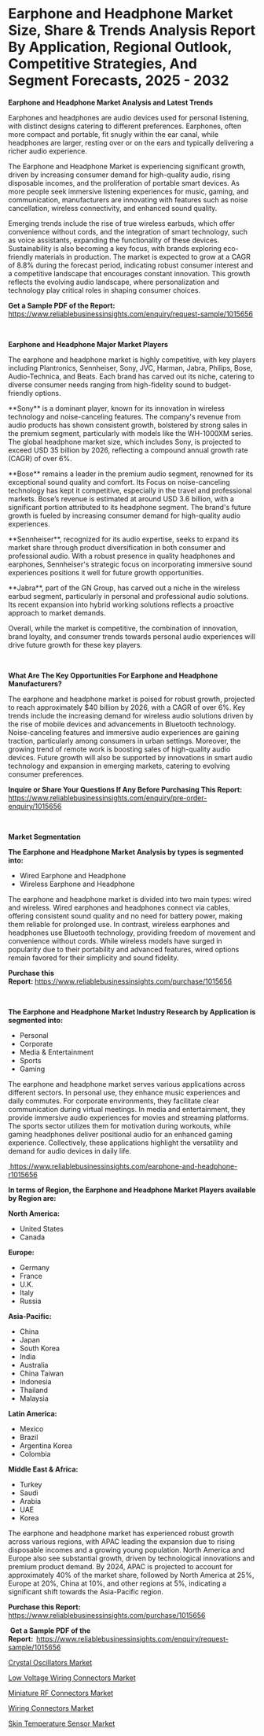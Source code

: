 <p><h1>Earphone and Headphone Market Size, Share & Trends Analysis Report By Application, Regional Outlook, Competitive Strategies, And Segment Forecasts, 2025 - 2032</h1></p><p><strong>Earphone and Headphone Market Analysis and Latest Trends</strong></p>
<p><p>Earphones and headphones are audio devices used for personal listening, with distinct designs catering to different preferences. Earphones, often more compact and portable, fit snugly within the ear canal, while headphones are larger, resting over or on the ears and typically delivering a richer audio experience. </p><p>The Earphone and Headphone Market is experiencing significant growth, driven by increasing consumer demand for high-quality audio, rising disposable incomes, and the proliferation of portable smart devices. As more people seek immersive listening experiences for music, gaming, and communication, manufacturers are innovating with features such as noise cancellation, wireless connectivity, and enhanced sound quality. </p><p>Emerging trends include the rise of true wireless earbuds, which offer convenience without cords, and the integration of smart technology, such as voice assistants, expanding the functionality of these devices. Sustainability is also becoming a key focus, with brands exploring eco-friendly materials in production. The market is expected to grow at a CAGR of 8.8% during the forecast period, indicating robust consumer interest and a competitive landscape that encourages constant innovation. This growth reflects the evolving audio landscape, where personalization and technology play critical roles in shaping consumer choices.</p></p>
<p><strong>Get a Sample PDF of the Report:&nbsp;</strong> <a href="https://www.reliablebusinessinsights.com/enquiry/request-sample/1015656?utm_campaign=63&utm_medium=2&utm_source=Github&utm_content=ia&utm_term=06042025&utm_id=earphone-and-headphone">https://www.reliablebusinessinsights.com/enquiry/request-sample/1015656</a></p>
<p>&nbsp;</p>
<p><strong>Earphone and Headphone Major Market Players</strong></p>
<p><p>The earphone and headphone market is highly competitive, with key players including Plantronics, Sennheiser, Sony, JVC, Harman, Jabra, Philips, Bose, Audio-Technica, and Beats. Each brand has carved out its niche, catering to diverse consumer needs ranging from high-fidelity sound to budget-friendly options.</p><p>**Sony** is a dominant player, known for its innovation in wireless technology and noise-canceling features. The company's revenue from audio products has shown consistent growth, bolstered by strong sales in the premium segment, particularly with models like the WH-1000XM series. The global headphone market size, which includes Sony, is projected to exceed USD 35 billion by 2026, reflecting a compound annual growth rate (CAGR) of over 6%.</p><p>**Bose** remains a leader in the premium audio segment, renowned for its exceptional sound quality and comfort. Its Focus on noise-canceling technology has kept it competitive, especially in the travel and professional markets. Bose’s revenue is estimated at around USD 3.6 billion, with a significant portion attributed to its headphone segment. The brand's future growth is fueled by increasing consumer demand for high-quality audio experiences.</p><p>**Sennheiser**, recognized for its audio expertise, seeks to expand its market share through product diversification in both consumer and professional audio. With a robust presence in quality headphones and earphones, Sennheiser's strategic focus on incorporating immersive sound experiences positions it well for future growth opportunities.</p><p>**Jabra**, part of the GN Group, has carved out a niche in the wireless earbud segment, particularly in personal and professional audio solutions. Its recent expansion into hybrid working solutions reflects a proactive approach to market demands.</p><p>Overall, while the market is competitive, the combination of innovation, brand loyalty, and consumer trends towards personal audio experiences will drive future growth for these key players.</p></p>
<p>&nbsp;</p>
<p><strong>What Are The Key Opportunities For Earphone and Headphone Manufacturers?</strong></p>
<p><p>The earphone and headphone market is poised for robust growth, projected to reach approximately $40 billion by 2026, with a CAGR of over 6%. Key trends include the increasing demand for wireless audio solutions driven by the rise of mobile devices and advancements in Bluetooth technology. Noise-canceling features and immersive audio experiences are gaining traction, particularly among consumers in urban settings. Moreover, the growing trend of remote work is boosting sales of high-quality audio devices. Future growth will also be supported by innovations in smart audio technology and expansion in emerging markets, catering to evolving consumer preferences.</p></p>
<p><strong>Inquire or Share Your Questions If Any Before Purchasing This Report:</strong> <a href="https://www.reliablebusinessinsights.com/enquiry/pre-order-enquiry/1015656?utm_campaign=63&utm_medium=2&utm_source=Github&utm_content=ia&utm_term=06042025&utm_id=earphone-and-headphone">https://www.reliablebusinessinsights.com/enquiry/pre-order-enquiry/1015656</a></p>
<p>&nbsp;</p>
<p><strong>Market Segmentation</strong></p>
<p><strong>The Earphone and Headphone Market Analysis by types is segmented into:</strong></p>
<p><ul><li>Wired Earphone and Headphone</li><li>Wireless Earphone and Headphone</li></ul></p>
<p><p>The earphone and headphone market is divided into two main types: wired and wireless. Wired earphones and headphones connect via cables, offering consistent sound quality and no need for battery power, making them reliable for prolonged use. In contrast, wireless earphones and headphones use Bluetooth technology, providing freedom of movement and convenience without cords. While wireless models have surged in popularity due to their portability and advanced features, wired options remain favored for their simplicity and sound fidelity.</p></p>
<p><strong>Purchase this Report:&nbsp;</strong><a href="https://www.reliablebusinessinsights.com/purchase/1015656?utm_campaign=63&utm_medium=2&utm_source=Github&utm_content=ia&utm_term=06042025&utm_id=earphone-and-headphone">https://www.reliablebusinessinsights.com/purchase/1015656</a></p>
<p>&nbsp;</p>
<p><strong>The Earphone and Headphone Market Industry Research by Application is segmented into:</strong></p>
<p><ul><li>Personal</li><li>Corporate</li><li>Media & Entertainment</li><li>Sports</li><li>Gaming</li></ul></p>
<p><p>The earphone and headphone market serves various applications across different sectors. In personal use, they enhance music experiences and daily commutes. For corporate environments, they facilitate clear communication during virtual meetings. In media and entertainment, they provide immersive audio experiences for movies and streaming platforms. The sports sector utilizes them for motivation during workouts, while gaming headphones deliver positional audio for an enhanced gaming experience. Collectively, these applications highlight the versatility and demand for audio devices in daily life.</p></p>
<p><a href="https://www.reliablebusinessinsights.com/earphone-and-headphone-r1015656?utm_campaign=63&utm_medium=2&utm_source=Github&utm_content=ia&utm_term=06042025&utm_id=earphone-and-headphone">&nbsp;https://www.reliablebusinessinsights.com/earphone-and-headphone-r1015656</a></p>
<p><strong>In terms of Region, the Earphone and Headphone Market Players available by Region are:</strong></p>
<p>
    <p> <strong> North America: </strong>
        <ul>
            <li>United States</li>
            <li>Canada</li>
        </ul>
        </p> 
    <p> <strong> Europe: </strong>
        <ul>
            <li>Germany</li>
            <li>France</li>
            <li>U.K.</li>
            <li>Italy</li>
            <li>Russia</li>
        </ul>
        </p> 
    <p> <strong> Asia-Pacific: </strong>
        <ul>
            <li>China</li>
            <li>Japan</li>
            <li>South Korea</li>
            <li>India</li>
            <li>Australia</li>
            <li>China Taiwan</li>
            <li>Indonesia</li>
            <li>Thailand</li>
            <li>Malaysia</li>
        </ul>
        </p> 
    <p> <strong> Latin America: </strong>
        <ul>
            <li>Mexico</li>
            <li>Brazil</li>
            <li>Argentina Korea</li>
            <li>Colombia</li>
        </ul>
        </p> 
    <p> <strong> Middle East & Africa: </strong>
        <ul>
            <li>Turkey</li>
            <li>Saudi</li>
            <li>Arabia</li>
            <li>UAE</li>
            <li>Korea</li>
        </ul>
    </p>
    </p>
<p><p>The earphone and headphone market has experienced robust growth across various regions, with APAC leading the expansion due to rising disposable incomes and a growing young population. North America and Europe also see substantial growth, driven by technological innovations and premium product demand. By 2024, APAC is projected to account for approximately 40% of the market share, followed by North America at 25%, Europe at 20%, China at 10%, and other regions at 5%, indicating a significant shift towards the Asia-Pacific region.</p></p>
<p><strong>Purchase this Report: </strong><a href="https://www.reliablebusinessinsights.com/purchase/1015656?utm_campaign=63&utm_medium=2&utm_source=Github&utm_content=ia&utm_term=06042025&utm_id=earphone-and-headphone">https://www.reliablebusinessinsights.com/purchase/1015656</a></p>
<p>&nbsp;<strong>Get a Sample PDF of the Report:&nbsp;&nbsp;</strong><a href="https://www.reliablebusinessinsights.com/enquiry/request-sample/1015656?utm_campaign=63&utm_medium=2&utm_source=Github&utm_content=ia&utm_term=06042025&utm_id=earphone-and-headphone">https://www.reliablebusinessinsights.com/enquiry/request-sample/1015656</a></p>
<p><strong></strong></p>
<p><p><a href="https://github.com/chlihakwatsi/Market-Research-Report-List-1/blob/main/crystal-oscillators-market.md?utm_campaign=63&utm_medium=2&utm_source=Github&utm_content=ia&utm_term=06042025&utm_id=earphone-and-headphone">Crystal Oscillators Market</a></p><p><a href="https://github.com/jemmysolin5k/Market-Research-Report-List-1/blob/main/low-voltage-wiring-connectors-market.md?utm_campaign=63&utm_medium=2&utm_source=Github&utm_content=ia&utm_term=06042025&utm_id=earphone-and-headphone">Low Voltage Wiring Connectors Market</a></p><p><a href="https://github.com/keeniielokl/Market-Research-Report-List-1/blob/main/miniature-rf-connectors-market.md?utm_campaign=63&utm_medium=2&utm_source=Github&utm_content=ia&utm_term=06042025&utm_id=earphone-and-headphone">Miniature RF Connectors Market</a></p><p><a href="https://github.com/sokurgleyde/Market-Research-Report-List-1/blob/main/wiring-connectors-market.md?utm_campaign=63&utm_medium=2&utm_source=Github&utm_content=ia&utm_term=06042025&utm_id=earphone-and-headphone">Wiring Connectors Market</a></p><p><a href="https://github.com/kocssequen/Market-Research-Report-List-1/blob/main/skin-temperature-sensor-market.md?utm_campaign=63&utm_medium=2&utm_source=Github&utm_content=ia&utm_term=06042025&utm_id=earphone-and-headphone">Skin Temperature Sensor Market</a></p></p>